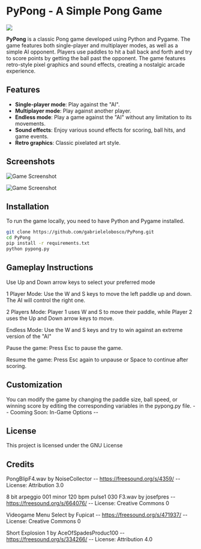# PyPong - A Simple Pong Game

![](https://socialify.git.ci/gabrielelobosco/PyPong/image?font=Jost&language=1&name=1&owner=1&stargazers=1&theme=Dark)

**PyPong** is a classic Pong game developed using Python and Pygame. The game features both single-player and multiplayer modes, as well as a simple AI opponent. Players use paddles to hit a ball back and forth and try to score points by getting the ball past the opponent. The game features retro-style pixel graphics and sound effects, creating a nostalgic arcade experience.

## Features
- **Single-player mode**: Play against the "AI".
- **Multiplayer mode**: Play against another player.
- **Endless mode**: Play a game against the "AI" without any limitation to its movements.
- **Sound effects**: Enjoy various sound effects for scoring, ball hits, and game events.
- **Retro graphics**: Classic pixelated art style.

## Screenshots
![Game Screenshot](https://i.imgur.com/ucQodHf.png)

![Game Screenshot](https://i.imgur.com/z1qgSa7.png)

## Installation

To run the game locally, you need to have Python and Pygame installed.

   ```bash
   git clone https://github.com/gabrielelobosco/PyPong.git
   cd PyPong
   pip install -r requirements.txt
   python pypong.py
  ```

## Gameplay Instructions
Use Up and Down arrow keys to select your preferred mode

1 Player Mode: Use the W and S keys to move the left paddle up and down. The AI will control the right one.

2 Players Mode: Player 1 uses W and S to move their paddle, while Player 2 uses the Up and Down arrow keys to move.

Endless Mode: Use the W and S keys and try to win against an extreme version of the "AI"

Pause the game: Press Esc to pause the game.

Resume the game: Press Esc again to unpause or Space to continue after scoring.

## Customization

You can modify the game by changing the paddle size, ball speed, or winning score by editing the corresponding variables in the pypong.py file.
-- Cooming Soon: In-Game Options --

## License

This project is licensed under the GNU License

## Credits

PongBlipF4.wav by NoiseCollector -- https://freesound.org/s/4359/ -- License: Attribution 3.0

8 bit arpeggio 001 minor 120 bpm pulse1 030 F3.wav by josefpres -- https://freesound.org/s/664076/ -- License: Creative Commons 0

Videogame Menu Select by Fupicat -- https://freesound.org/s/471937/ -- License: Creative Commons 0

Short Explosion 1 by AceOfSpadesProduc100 -- https://freesound.org/s/334266/ -- License: Attribution 4.0
